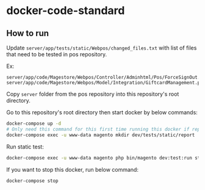 # docker-code-standard

## How to run

Update `server/app/tests/static/Webpos/changed_files.txt` with list of files that need to be tested in pos repository.

Ex:
```text
server/app/code/Magestore/Webpos/Controller/Adminhtml/Pos/ForceSignOut.php
server/app/code/Magestore/Webpos/Model/Integration/GiftcardManagement.php
```

Copy `server` folder from the pos repository into this repository's root directory.

Go to this repository's root directory then start docker by below commands:

```bash
docker-compose up -d
# Only need this command for this first time running this docker if report folder is not exist 
docker-compose exec -u www-data magento mkdir dev/tests/static/report
```

Run static test:

```bash
docker-compose exec -u www-data magento php bin/magento dev:test:run static -c'--testsuite=PWAPOS'
```

If you want to stop this docker, run below command:

```bash
docker-compose stop
```
